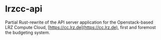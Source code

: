 # lrzcc-api
Partial Rust-rewrite of the API server application for the Openstack-based
LRZ Compute Cloud, [https://cc.lrz.de](https://cc.lrz.de), first and foremost the budgeting
system.
